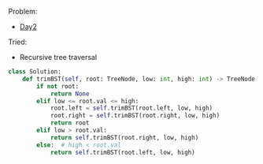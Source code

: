 Problem:
   - [Day2](https://leetcode.com/explore/challenge/card/february-leetcoding-challenge-2021/584/week-1-february-1st-february-7th/3626/)

Tried:
   - Recursive tree traversal

``` python
class Solution:
	def trimBST(self, root: TreeNode, low: int, high: int) -> TreeNode:
		if not root:
			return None
		elif low <= root.val <= high:
			root.left = self.trimBST(root.left, low, high)
			root.right = self.trimBST(root.right, low, high)
			return root
		elif low > root.val:
			return self.trimBST(root.right, low, high)
		else:  # high < root.val
			return self.trimBST(root.left, low, high)
```